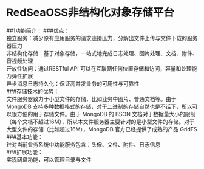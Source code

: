 # RedSeaOSS非结构化对象存储平台

##1功能简介：
###优点：<br>
  独立服务：减少原有应用服务的请求连接压力，分解出文件上传与文件下载的服务器压力<br>
  非结构化存储：基于对象存储，⼀站式地完成日志处理、图片处理、文档、附件、⾳视频处理<br>
  开放性访问：通过RESTful API 可以在互联网任何位置存储和访问，容量和处理能力弹性扩展<br>
  异步消息日志持久化：保证高并发业务的可用性与可靠性<br>
###存储技术的优势：<br>
  文件服务器致力于小型文件的存储，比如业务中图片、普通文档等。由于MongoDB 支持多种数据格式的存储，对于二进制的存储自然也是不话下，所以可以很方便的用于存储文件。由于 MongoDB 的 BSON 文档对于数据量大小的限制（每个文档不超过16M），所以本文件服务器主要针对的是小型文件的存储。对于大型文件的存储（比如超过16M），MongoDB 官方已经提供了成熟的产品 GridFS<br>
###基本功能：<br>
  针对当前业务系统中功能服务包含：头像、文件、附件、日志信息<br>
###扩展功能：<br>
  实现网盘功能，可以管理目录与文件<br>
